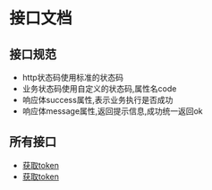 # 接口文档

## 接口规范

- http状态码使用标准的状态码
- 业务状态码使用自定义的状态码,属性名code
- 响应体success属性,表示业务执行是否成功
- 响应体message属性,返回提示信息,成功统一返回ok

## 所有接口

- [获取token](./token.md)
- [获取token](./token.md)
